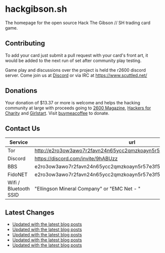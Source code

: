 # hackgibson.sh
The homepage for the open source Hack The Gibson // SH trading card game.


## Contributing

To add your card just submit a pull request with your card's front art, it would be added to the next run of set after community play testing.

Game play and discussions over the project is held the r2600 discord server. Come join us at [Discord](https://discord.com/invite/9hABUzz) or via IRC at https://www.scuttled.net/


## Donations

Your donation of $13.37 or more is welcome and helps the hacking community at large with proceeds going to [2600 Magazine](https://2600.com/), [Hackers for Charity](https://hackersforcharity.org) and [Girlstart](https://girlstart.org).  Visit [buymeacoffee](https://www.buymeacoffee.com/hackgibson.sh) to donate.


## Contact Us

Service | url
-|-
Tor | http://e2ro3ow3awo7r2favn24n65ycc2qmzkoayn5r57e3f56nvjwdcgg32ad.onion
Discord | https://discord.com/invite/9hABUzz
BBS | e2ro3ow3awo7r2favn24n65ycc2qmzkoayn5r57e3f56nvjwdcgg32ad.onion:23
FidoNET | e2ro3ow3awo7r2favn24n65ycc2qmzkoayn5r57e3f56nvjwdcgg32ad.onion:24554
Wifi / Bluetooth SSID | "Ellingson Mineral Company" or "EMC Net - <fidonet address>"

## Latest Changes
<!-- BLOG-POST-LIST:START -->
- [Updated with the latest blog posts](https://github.com/DFW2600/hackgibson.sh/commit/fb6687e82f9a95067e06bca7b906c7e3bf46175e)
- [Updated with the latest blog posts](https://github.com/DFW2600/hackgibson.sh/commit/12e2a8f8b0a525fcd26c393a0ef3998e18f8d34a)
- [Updated with the latest blog posts](https://github.com/DFW2600/hackgibson.sh/commit/37b4beb0d824cc3b01d39970dd928d2ebf52eac8)
- [Updated with the latest blog posts](https://github.com/DFW2600/hackgibson.sh/commit/1a8695a79e5f28f45fece8fb7f9fddc1df3059f5)
- [Updated with the latest blog posts](https://github.com/DFW2600/hackgibson.sh/commit/93e875c9c0696fb2e3daa6b23b0a4abefcc8868a)
<!-- BLOG-POST-LIST:END -->
